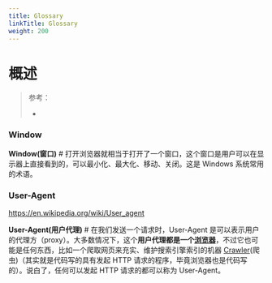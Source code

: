 ```yaml
---
title: Glossary
linkTitle: Glossary
weight: 200
---
```


# 概述

> 参考：
>
> -

### Window

**Window(窗口)** # 打开浏览器就相当于打开了一个窗口，这个窗口是用户可以在显示器上直接看到的，可以最小化、最大化、移动、关闭。这是 Windows 系统常用的术语。

### User-Agent

https://en.wikipedia.org/wiki/User_agent

**User-Agent(用户代理)** # 在我们发送一个请求时，User-Agent 是可以表示用户的代理方（proxy）。大多数情况下，这个**用户代理都是一个[浏览器](/docs/Web/Browser/Browser.md)**，不过它也可能是任何东西，比如一个爬取网页来充实、维护搜索引擎索引的机器 [Crawler](/docs/7.信息安全/Crawler/Crawler.md)(爬虫)（其实就是代码写的具有发起 HTTP 请求的程序，毕竟浏览器也是代码写的）。说白了，任何可以发起 HTTP 请求的都可以称为 User-Agent。
